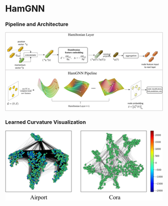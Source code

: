 # HamGNN


### Pipeline and Architecture

![Pipeline](images/pipeline.jpg)


### Learned Curvature Visualization


![Pipeline](images/tsne.jpg)
